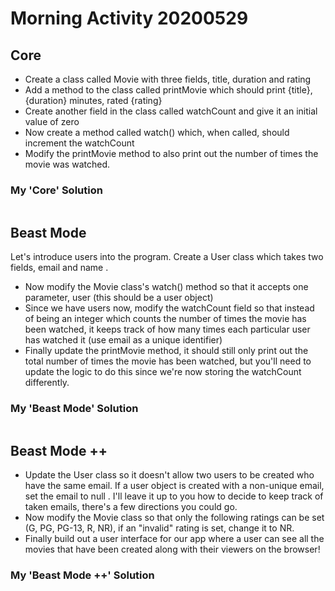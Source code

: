 # Morning Activity 20200529

## Core

- Create a class called Movie with three fields, title, duration and rating
- Add a method to the class called printMovie which should print {title}, {duration} minutes, rated {rating}
- Create another field in the class called watchCount and give it an initial value of zero
- Now create a method called watch() which, when called, should increment the watchCount
- Modify the printMovie method to also print out the number of times the movie was watched.

### My 'Core' Solution

<!-- #TODO 20200529 Morning Core -->
```javascript

```

## Beast Mode

Let's introduce users into the program. Create a User class which takes two fields, email and name .

- Now modify the Movie class's watch() method so that it accepts one parameter, user (this should be a user object) 
- Since we have users now, modify the watchCount field so that instead of being an integer which counts the number of times the movie has been watched, it keeps track of how many times each particular user has  watched it (use email as a unique identifier)
- Finally update the printMovie  method, it should still only print out the total number of times the movie has been watched, but you'll need to update the logic to do this since we're now storing the watchCount differently.

### My 'Beast Mode' Solution
<!-- #TODO 20200529 Morning BeastMode -->
```javascript

```

## Beast Mode ++

- Update the User class so it doesn't allow two users to be created who have the same email. If a user object is created with a non-unique email, set the email to null . I'll leave it up to you how to decide to keep track of taken emails, there's a few directions you could go.
- Now modify the Movie class so that only the following ratings can be set (G, PG, PG-13, R, NR), if an "invalid" rating is set, change it to NR.
- Finally build out a user interface for our app where a user can see all the movies that have been created along with their viewers on the browser!

### My 'Beast Mode ++' Solution
<!-- #TODO 20200529 Morning BeastMode++ -->
```javascript

```